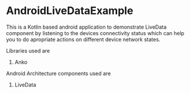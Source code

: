 # AndroidLiveDataExample

This is a Kotlin based android application to demonstrate LiveData component by listening to the devices connectivity status 
which can help you to do apropriate actions on different device network states.

Libraries used are 
1. Anko

Android Architecture components used are
1. LiveData 

